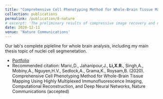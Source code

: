 ```yaml
---
title: "Comprehensive Cell Phenotyping Method for Whole-Brain Tissue Mapping Using Highly Multiplexed Immunofluorescence Imaging"
collection: publications
permalink: /publication/8-nature
# excerpt: 'The preliminary results of compressive image recovery and non-uniform sampling recommendation'
date: 2020-12-11
venue: 'Nature Communications'
---
```

Our lab's complete pipleline for whole brain analysis, including my main thesis topic of nuclei cell segmenetation.

* [Portfolio](https://github.com/RoysamLab/whole_brain_analysis) 
* Recommended citation:	Maric,D., Jahanipour,J.,  **Li,X.R.**, Singh,A., Mobiny,A., Nguyen,H.V., Sedlock,A., Grama,K., Roysam,B. (2020). Comprehensive Cell Phenotyping Method for Whole-Brain Tissue Mapping Using Highly Multiplexed Immunofluorescence Imaging, Computational Reconstruction, and Deep Neural Networks, Nature Communications (accepted)
